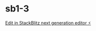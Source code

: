 # sb1-3

[Edit in StackBlitz next generation editor ⚡️](https://stackblitz.com/~/github.com/gknox35/sb1-3)